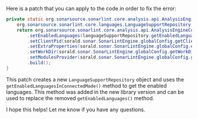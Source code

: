 Here is a patch that you can apply to the code in order to fix the error:

```java
private static org.sonarsource.sonarlint.core.analysis.api.AnalysisEngineConfiguration buildAnalysisEngineConfiguration() {
    org.sonarsource.sonarlint.core.languages.LanguageSupportRepository languageSupportRepository = new org.sonarsource.sonarlint.core.languages.LanguageSupportRepository();
    return org.sonarsource.sonarlint.core.analysis.api.AnalysisEngineConfiguration.builder()
        .setEnabledLanguages(languageSupportRepository.getEnabledLanguagesInConnectedMode())
        .setClientPid(sorald.sonar.SonarLintEngine.globalConfig.getClientPid())
        .setExtraProperties(sorald.sonar.SonarLintEngine.globalConfig.extraProperties())
        .setWorkDir(sorald.sonar.SonarLintEngine.globalConfig.getWorkDir())
        .setModulesProvider(sorald.sonar.SonarLintEngine.globalConfig.getModulesProvider())
        .build();
}
```

This patch creates a new `LanguageSupportRepository` object and uses the `getEnabledLanguagesInConnectedMode()` method to get the enabled languages. This method was added in the new library version and can be used to replace the removed `getEnabledLanguages()` method.

I hope this helps! Let me know if you have any questions.
